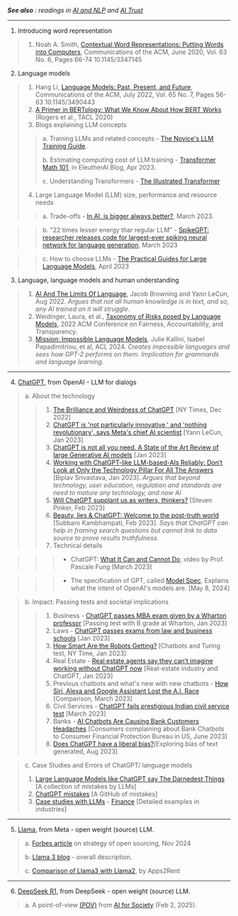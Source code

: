 <em> **See also** : 
readings in [AI and NLP](https://github.com/biplav-s/course-tai-s25/blob/main/reading-list/Readme-LLMs.md) and [AI Trust](https://github.com/biplav-s/course-tai-s25/blob/main/reading-list/Readme-Trust.md) </em>

---

1. Introducing word representation 
> 1. Noah A. Smith, [Contextual Word Representations: Putting Words into Computers](https://cacm.acm.org/magazines/2020/6/245162-contextual-word-representations/fulltext), Communications of the ACM, June 2020, Vol. 63 No. 6, Pages 66-74
10.1145/3347145 


2. Language models
> 1. Hang Li, [Language Models: Past, Present, and Future](https://cacm.acm.org/magazines/2022/7/262080-language-models/fulltext), Communications of the ACM, July 2022, Vol. 65 No. 7, Pages 56-63
10.1145/3490443
> 2. [A Primer in BERTology: What We Know About How BERT Works](https://aclanthology.org/2020.tacl-1.54) (Rogers et al., TACL 2020)
> 3. Blogs explaining LLM concepts
> > a. Training LLMs and related concepts - [The Novice's LLM Training Guide](https://rentry.org/llm-training).
> > 
> > b. Estimating computing cost of LLM training - [Transformer Math 101](https://blog.eleuther.ai/transformer-math/), in EleutherAI Blog, Apr 2023.
> > 
> > c. Understanding Transformers - [The Illustrated Transformer](http://jalammar.github.io/illustrated-transformer/)
> > 
> 4. Large Language Model (LLM) size, performance and resource needs 
> > a. Trade-offs - [In AI, is bigger always better?](https://www.nature.com/articles/d41586-023-00641-w), March 2023.

> > b. "22 times lesser energy thar regular LLM"  - [SpikeGPT: researcher releases code for largest-ever spiking neural network for language generation](https://news.ucsc.edu/2023/03/eshraghian-spikegpt.html), March 2023

> > c. How  to choose LLMs - [The Practical Guides for Large Language Models](https://github.com/Mooler0410/LLMsPracticalGuide), April 2023


3. Language, language models and human understanding
> 1. [AI And The Limits Of Language](https://www.noemamag.com/ai-and-the-limits-of-language/),  Jacob Browning and Yann LeCun, Aug 2022. _Argues that not all human knowledge is in text, and so, any AI trained on it will struggle_.
> 2. Weidinger, Laura, et al., [Taxonomy of Risks posed by Language Models](https://dl.acm.org/doi/10.1145/3531146.3533088), 2022 ACM Conference on Fairness, Accountability, and Transparency.
> 3. [Mission: Impossible Language Models](https://aclanthology.org/2024.acl-long.787/), Julie Kallini, Isabel Papadimitriou, et al, ACL 2024. _Creates impossible languages and sees how GPT-2 performs on them. Implication for grammards and language learning._

---

4. [ChatGPT](https://openai.com/blog/chatgpt/), from OpenAI - LLM for dialogs
>  a. About the technology
>  > 1. [The Brilliance and Weirdness of ChatGPT](https://www.nytimes.com/2022/12/05/technology/chatgpt-ai-twitter.html) [NY Times, Dec 2022]
 > > 2. [ChatGPT is 'not particularly innovative,' and 'nothing revolutionary', says Meta's chief AI scientist](https://www.zdnet.com/article/chatgpt-is-not-particularly-innovative-and-nothing-revolutionary-says-metas-chief-ai-scientist/) [Yann LeCun, Jan 2023]
 > > 3. [ChatGPT is not all you need. A State of the Art Review of large Generative AI models](https://arxiv.org/abs/2301.04655) [Jan 2023]
 > > 4. [Working with ChatGPT-like LLM-based-AIs Reliably: Don’t Look at Only the Technology Pillar For All The Answers](https://www.linkedin.com/pulse/working-chatgpt-like-llm-based-ais-reliably-dont-look-srivastava/) [Biplav Srivastava, Jan 2023]. _Argues that beyond technology, user education, regulation and standards are need to mature any technology, and now AI_
 > > 5. [Will ChatGPT supplant us as writers, thinkers?](https://news.harvard.edu/gazette/story/2023/02/will-chatgpt-replace-human-writers-pinker-weighs-in/) [Steven Pinker, Feb 2023]
 > > 6. [Beauty, lies & ChatGPT: Welcome to the post-truth world](https://thehill.com/opinion/technology/3861182-beauty-lies-chatgpt-welcome-to-the-post-truth-world/) [Subbaro Kambhampati, Feb 2023]. _Says that ChatGPT can help in framing search questions but cannot link to data source to prove results truthfulness._
 > > 7. Technical details
   
 > > > * ChatGPT: [What It Can and Cannot Do](https://www.youtube.com/watch?v=ORoTJZcLXek), video by Prof. Pascale Fung [March 2023]

 > > > * The specification of GPT, called [Model Spec](https://openai.com/index/introducing-the-model-spec/). Explains what the intent of OpenAI's models are. [May 8, 2024]

 > b. Impact: Passing tests and societal implications
 > > 1. Business - [ChatGPT passes MBA exam given by a Wharton professor](https://www.nbcnews.com/tech/tech-news/chatgpt-passes-mba-exam-wharton-professor-rcna67036) [Passing test with B grade at Wharton, Jan 2023]
 > > 2. Laws - [ChatGPT passes exams from law and business schools](https://www.cnn.com/2023/01/26/tech/chatgpt-passes-exams/index.html) [Jan 2023]
 > > 3.  [How Smart Are the Robots Getting?](https://www.nytimes.com/2023/01/20/technology/chatbots-turing-test.html) [Chatbots and Turing test, NY Time, Jan 2023]
 > > 4. Real Estate - [Real estate agents say they can’t imagine working without ChatGPT now](https://www.cnn.com/2023/01/28/tech/chatgpt-real-estate/index.html)  [Real-estate industry and ChatGPT, Jan 2023]
 > > 5. Previous chatbots and what's new with new chatbots - [How Siri, Alexa and Google Assistant Lost the A.I. Race](https://www.nytimes.com/2023/03/15/technology/siri-alexa-google-assistant-artificial-intelligence.html) [Comparison, March 2023]
 > > 6. Civil Services - [ChatGPT fails prestigious Indian civil service test](https://www.globalgovernmentforum.com/chatgpt-fails-prestigious-indian-civil-service-test-us-works-to-streamline-citizen-experience-policy-delivery-news-in-brief/) [March 2023]
 > > 7. Banks - [AI Chatbots Are Causing Bank Customers Headaches](https://www.cnet.com/personal-finance/ai-chatbots-are-causing-bank-customers-headaches/) [Consumers complaining about Bank Chatbots to Consumer Financial Protection Bureau in US, June 2023]
 > > 8. [Does ChatGPT have a liberal bias?](https://www.aisnakeoil.com/p/does-chatgpt-have-a-liberal-bias)[Exploring bias of text generated, Aug 2023]

 > c. Case Studies and Errors of ChatGPT/ language models
 > 1. [Large Language Models like ChatGPT say The Darnedest Things](https://garymarcus.substack.com/p/large-language-models-like-chatgpt) [A collection of mistakes by LLMs]
 > 2. [ChatGPT mistakes](https://github.com/giuven95/chatgpt-failure) [A GitHub of mistakes]
 > 3. [Case studies with LLMs](https://github.com/ai4society/LLM-CaseStudies) - [Finance](https://github.com/ai4society/LLM-CaseStudies/tree/main/Finance)  [Detailed examples in industries]

---

5. [Llama](https://www.llama.com/), from Meta - open weight (source) LLM. 
 > a. [Forbes article](https://finance.yahoo.com/news/mark-zuckerberg-went-meta-major-103000635.html) on strategy of open sourcing, Nov 2024
 > 
 > b. [Llama 3 blog](https://ai.meta.com/blog/meta-llama-3/) - overall description.
 > 
 > c. [Comparison of Llama3 with Llama2](https://www.apps4rent.com/blog/llama-3-vs-llama-2/), by Apps2Rent

---
6. [DeepSeek R1](https://www.deepseek.com/), from DeepSeek - open weight (source) LLM. 
 > a. A point-of-view [(POV)](https://drive.google.com/file/d/1ErR1xT7ftvmHiUyYrdUbjyd4qCK_FxKX/view?usp=sharing) from [AI for Society](https://ai4society.github.io/) (Feb 2, 2025). 

